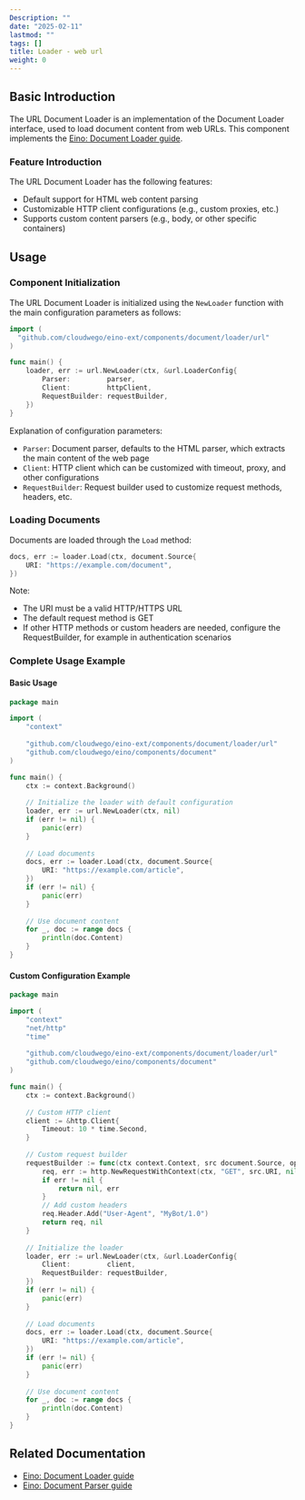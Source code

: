```yaml
---
Description: ""
date: "2025-02-11"
lastmod: ""
tags: []
title: Loader - web url
weight: 0
---
```


## **Basic Introduction**

The URL Document Loader is an implementation of the Document Loader interface, used to load document content from web URLs. This component implements the [Eino: Document Loader guide](/docs/eino/core_modules/components/document_loader_guide).

### **Feature Introduction**

The URL Document Loader has the following features:

- Default support for HTML web content parsing
- Customizable HTTP client configurations (e.g., custom proxies, etc.)
- Supports custom content parsers (e.g., body, or other specific containers)

## **Usage**

### **Component Initialization**

The URL Document Loader is initialized using the `NewLoader` function with the main configuration parameters as follows:

```go
import (
  "github.com/cloudwego/eino-ext/components/document/loader/url"
)

func main() {
    loader, err := url.NewLoader(ctx, &url.LoaderConfig{
        Parser:         parser,
        Client:         httpClient,
        RequestBuilder: requestBuilder,
    })
}
```

Explanation of configuration parameters:

- `Parser`: Document parser, defaults to the HTML parser, which extracts the main content of the web page
- `Client`: HTTP client which can be customized with timeout, proxy, and other configurations
- `RequestBuilder`: Request builder used to customize request methods, headers, etc.

### **Loading Documents**

Documents are loaded through the `Load` method:

```go
docs, err := loader.Load(ctx, document.Source{
    URI: "https://example.com/document",
})
```

Note:

- The URI must be a valid HTTP/HTTPS URL
- The default request method is GET
- If other HTTP methods or custom headers are needed, configure the RequestBuilder, for example in authentication scenarios

### **Complete Usage Example**

#### **Basic Usage**

```go
package main

import (
    "context"
    
    "github.com/cloudwego/eino-ext/components/document/loader/url"
    "github.com/cloudwego/eino/components/document"
)

func main() {
    ctx := context.Background()
    
    // Initialize the loader with default configuration
    loader, err := url.NewLoader(ctx, nil)
    if (err != nil) {
        panic(err)
    }
    
    // Load documents
    docs, err := loader.Load(ctx, document.Source{
        URI: "https://example.com/article",
    })
    if (err != nil) {
        panic(err)
    }
    
    // Use document content
    for _, doc := range docs {
        println(doc.Content)
    }
}
```

#### **Custom Configuration Example**

```go
package main

import (
    "context"
    "net/http"
    "time"
    
    "github.com/cloudwego/eino-ext/components/document/loader/url"
    "github.com/cloudwego/eino/components/document"
)

func main() {
    ctx := context.Background()
    
    // Custom HTTP client
    client := &http.Client{
        Timeout: 10 * time.Second,
    }
    
    // Custom request builder
    requestBuilder := func(ctx context.Context, src document.Source, opts ...document.LoaderOption) (*http.Request, error) {
        req, err := http.NewRequestWithContext(ctx, "GET", src.URI, nil)
        if err != nil {
            return nil, err
        }
        // Add custom headers
        req.Header.Add("User-Agent", "MyBot/1.0")
        return req, nil
    }
    
    // Initialize the loader
    loader, err := url.NewLoader(ctx, &url.LoaderConfig{
        Client:         client,
        RequestBuilder: requestBuilder,
    })
    if (err != nil) {
        panic(err)
    }
    
    // Load documents
    docs, err := loader.Load(ctx, document.Source{
        URI: "https://example.com/article",
    })
    if (err != nil) {
        panic(err)
    }
    
    // Use document content
    for _, doc := range docs {
        println(doc.Content)
    }
}
```

## **Related Documentation**

- [Eino: Document Loader guide](/docs/eino/core_modules/components/document_loader_guide)
- [Eino: Document Parser guide](/docs/eino/core_modules/components/document_loader_guide/document_parser_interface_guide)

